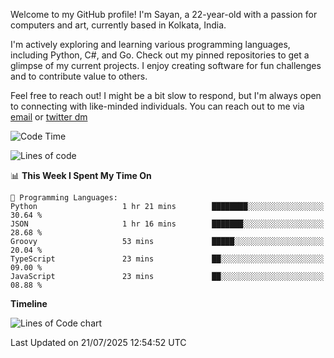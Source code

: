 Welcome to my GitHub profile! I'm Sayan, a 22-year-old with a passion for computers and art, currently based in Kolkata, India.

I'm actively exploring and learning various programming languages, including Python, C#, and Go. Check out my pinned repositories to get a glimpse of my current projects. I enjoy creating software for fun challenges and to contribute value to others.

Feel free to reach out! I might be a bit slow to respond, but I'm always open to connecting with like-minded individuals. You can reach out to me via [email](mailto:me@sayanbiswas.in) or [twitter dm](https://twitter.com/TheDankDel)

<!--START_SECTION:waka-->
![Code Time](http://img.shields.io/badge/Code%20Time-2%2C304%20hrs%2055%20mins-blue)

![Lines of code](https://img.shields.io/badge/From%20Hello%20World%20I%27ve%20Written-12.8%20million%20lines%20of%20code-blue)

📊 **This Week I Spent My Time On** 

```text
💬 Programming Languages: 
Python                   1 hr 21 mins        ████████░░░░░░░░░░░░░░░░░   30.64 % 
JSON                     1 hr 16 mins        ███████░░░░░░░░░░░░░░░░░░   28.68 % 
Groovy                   53 mins             █████░░░░░░░░░░░░░░░░░░░░   20.04 % 
TypeScript               23 mins             ██░░░░░░░░░░░░░░░░░░░░░░░   09.00 % 
JavaScript               23 mins             ██░░░░░░░░░░░░░░░░░░░░░░░   08.88 % 
```

**Timeline**

![Lines of Code chart](https://raw.githubusercontent.com/Dank-del/Dank-del/main/assets/bar_graph.png)


 Last Updated on 21/07/2025 12:54:52 UTC
<!--END_SECTION:waka-->
